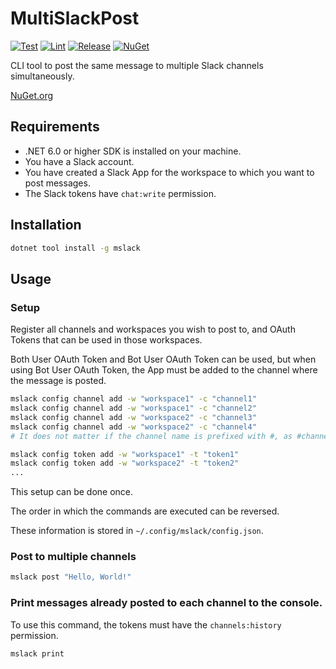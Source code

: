 # MultiSlackPost

[![Test](https://github.com/VeyronSakai/MultiSlackPost/actions/workflows/test.yml/badge.svg)](https://github.com/VeyronSakai/MultiSlackPost/actions/workflows/test.yml) [![Lint](https://github.com/VeyronSakai/MultiSlackPost/actions/workflows/lint.yml/badge.svg)](https://github.com/VeyronSakai/MultiSlackPost/actions/workflows/lint.yml) [![Release](https://github.com/VeyronSakai/MultiSlackPost/actions/workflows/release.yml/badge.svg)](https://github.com/VeyronSakai/MultiSlackPost/actions/workflows/release.yml) [![NuGet](https://img.shields.io/nuget/v/mslack.svg)](https://www.nuget.org/packages/mslack/)

CLI tool to post the same message to multiple Slack channels simultaneously.

[NuGet.org](https://www.nuget.org/packages/mslack)

## Requirements

- .NET 6.0 or higher SDK is installed on your machine.
- You have a Slack account.
- You have created a Slack App for the workspace to which you want to post messages.
- The Slack tokens have `chat:write` permission.

## Installation

```bash
dotnet tool install -g mslack
```

## Usage

### Setup

Register all channels and workspaces you wish to post to, and OAuth Tokens that can be used in those workspaces.

Both User OAuth Token and Bot User OAuth Token can be used, but when using Bot User OAuth Token, the App must be added to the channel where the message is posted.

```bash
mslack config channel add -w "workspace1" -c "channel1"  
mslack config channel add -w "workspace1" -c "channel2"
mslack config channel add -w "workspace2" -c "channel3"
mslack config channel add -w "workspace2" -c "channel4"
# It does not matter if the channel name is prefixed with #, as #channel.

mslack config token add -w "workspace1" -t "token1"
mslack config token add -w "workspace2" -t "token2"
...
```
This setup can be done once.

The order in which the commands are executed can be reversed.

These information is stored in `~/.config/mslack/config.json`.

### Post to multiple channels

```bash
mslack post "Hello, World!"
```

### Print messages already posted to each channel to the console.

To use this command, the tokens must have the `channels:history` permission.

```bash
mslack print
```
